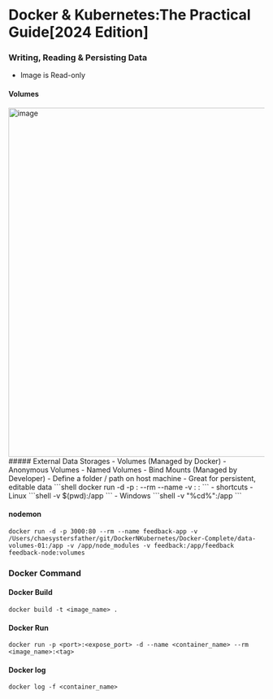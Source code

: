 # Docker & Kubernetes:The Practical Guide[2024 Edition]

### Writing, Reading & Persisting Data
- Image is Read-only

#### Volumes
 <img width="687" alt="image" src="https://github.com/user-attachments/assets/0d59797c-efe1-48b6-9ad5-2aa8651e66bd">
##### External Data Storages
 - Volumes (Managed by Docker)
   - Anonymous Volumes
   - Named Volumes
 - Bind Mounts (Managed by Developer)
   - Define a folder / path on host machine 
   - Great for persistent, editable data
```shell
docker run -d -p <node_port>:<pod_port> --rm --name <container_name> -v <node_dir_path>:<pod_dir_path> <image_name>:<tag>
```
      - shortcuts
        - Linux
```shell
-v $(pwd):/app
```
        - Windows
```shell
-v "%cd%":/app
```

#### nodemon
```shell
docker run -d -p 3000:80 --rm --name feedback-app -v /Users/chaesystersfather/git/DockerNKubernetes/Docker-Complete/data-volumes-01:/app -v /app/node_modules -v feedback:/app/feedback feedback-node:volumes
```

### Docker Command
#### Docker Build
```shell
docker build -t <image_name> .
```

#### Docker Run
```shell
docker run -p <port>:<expose_port> -d --name <container_name> --rm <image_name>:<tag>
```

#### Docker log
```shell
docker log -f <container_name>
```